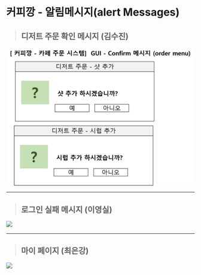 # 커피깡 - 알림메시지(alert Messages)

> ## 디저트 주문 확인 메시지 (김수진)

![](../readme_imgs/alert_message/confirm_yes_no.png)




<hr>

> ## 로그인 실패 메시지 (이영실)
![](../readme_imgs/alert_message/)


<hr>

> ## 마이 페이지 (최은강)
![](../readme_imgs/alert_message/)
